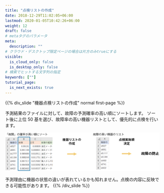 ```yaml
---
title: "点検リストの作成"
date: 2018-12-29T11:02:05+06:00
lastmod: 2020-01-05T10:42:26+06:00
weight: 12
draft: false
# metaタグのパラメータ
meta:
  description: ""
# クラウド・デスクトップ限定ページの場合は片方のみtrueにする
visible:
  is_cloud_only: false
  is_desktop_only: false
# 検索でヒットする文字列の指定
keywords: [""]
tutorial_page:
  is_next_exists: true
---
```


{{% div_slide "機器点検リストの作成" normal first-page %}}

予測結果のファイルに対して、故障の予測確率の高い順にソートします。
ソート後に上位 50 基を選び、故障率の高い機器リストとして、優先的に点検を行います。

![](../img/t_slide20.png)

予測理由に機器の状態の違いが表れているかも知れません。点検の内容に反映できる可能性があります。
{{% /div_slide %}}
